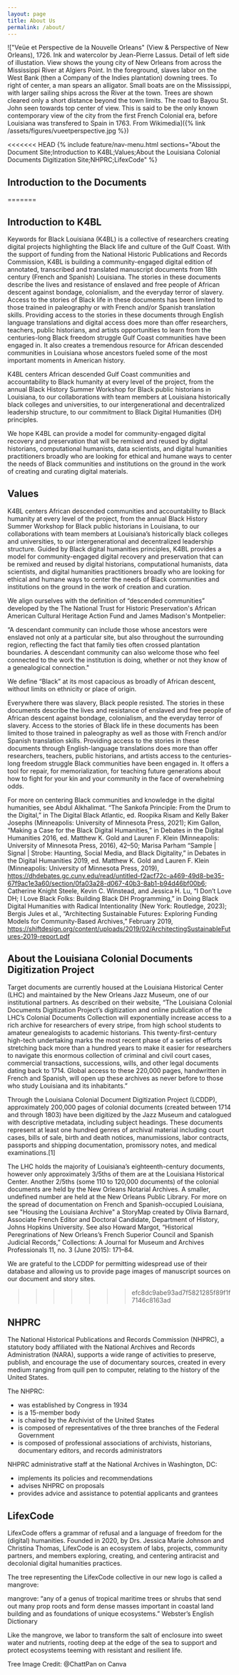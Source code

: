 ```yaml
---
layout: page
title: About Us
permalink: /about/
---
```

!["Veüe et Perspective de la Nouvelle Orleans" (View & Perspective of New Orleans), 1726. Ink and watercolor by Jean-Pierre Lassus. Detail of left side of illustation. View shows the young city of New Orleans from across the Mississippi River at Algiers Point. In the foreground, slaves labor on the West Bank (then a Company of the Indies plantation) downing trees. To right of center, a man spears an alligator. Small boats are on the Mississippi, with larger sailing ships across the River at the town. Trees are shown cleared only a short distance beyond the town limits. The road to Bayou St. John seen towards top center of view. This is said to be the only known contemporary view of the city from the first French Colonial era, before Louisiana was transfered to Spain in 1763. From Wikimedia]({% link /assets/figures/vueetperspective.jpg %})  

<<<<<<< HEAD
{% include feature/nav-menu.html sections="About the Document Site;Introduction to K4BL;Values;About the Louisiana Colonial Documents Digitization Site;NHPRC;LifexCode" %}

## Introduction to the Documents
=======
## Introduction to K4BL  

Keywords for Black Louisiana (K4BL) is a collective of researchers creating digital projects highlighting the Black life and culture of the Gulf Coast. With the support of funding from the National Historic Publications and Records Commission, K4BL is building a community-engaged digital edition of annotated, transcribed and translated manuscript documents from 18th century (French and Spanish) Louisiana. The stories in these documents describe the lives and resistance of enslaved and free people of African descent against bondage, colonialism, and the everyday terror of slavery. Access to the stories of Black life in these documents has been limited to those trained in paleography or with French and/or Spanish translation skills. Providing access to the stories in these documents through English language translations and digital access does more than offer researchers, teachers, public historians, and artists opportunities to learn from the centuries-long Black freedom struggle Gulf Coast communities have been engaged in. It also creates a tremendous resource for African descended communities in Louisiana whose ancestors fueled some of the most important moments in American history.  

K4BL centers African descended Gulf Coast communities and accountability to Black humanity at every level of the project, from the annual Black History Summer Workshop for Black public historians in Louisiana, to our collaborations with team members at Louisiana historically black colleges and universities, to our intergenerational and decentralized leadership structure, to our commitment to Black Digital Humanities (DH) principles.  

We hope K4BL can provide a model for community-engaged digital recovery and preservation that will be remixed and reused by digital historians, computational humanists, data scientists, and digital humanities practitioners broadly who are looking for ethical and humane ways to center the needs of Black communities and institutions on the ground in the work of creating and curating digital materials.   


## Values  

K4BL centers African descended communities and accountability to Black humanity at every level of the project, from the annual Black History Summer Workshop for Black public historians in Louisiana, to our collaborations with team members at Louisiana’s historically black colleges and universities, to our intergenerational and decentralized leadership structure. Guided by Black digital humanities principles, K4BL provides a model for community-engaged digital recovery and preservation that can be remixed and reused by digital historians, computational humanists, data scientists, and digital humanities practitioners broadly who are looking for ethical and humane ways to center the needs of Black communities and institutions on the ground in the work of creation and curation.

We align ourselves with the definition of “descended communities” developed by the The National Trust for Historic Preservation's African American Cultural Heritage Action Fund and James Madison's Montpelier: 

“A descendant community can include those whose ancestors were enslaved not only at a particular site, but also throughout the surrounding region, reflecting the fact that family ties often crossed plantation boundaries. A descendant community can also welcome those who feel connected to the work the institution is doing, whether or not they know of a genealogical connection." 

We define “Black” at its most capacious as broadly of African descent, without limits on ethnicity or place of origin.

Everywhere there was slavery, Black people resisted. The stories in these documents describe the lives and resistance of enslaved and free people of African descent against bondage, colonialism, and the everyday terror of slavery. Access to the stories of Black life in these documents has been limited to those trained in paleography as well as those with French and/or Spanish translation skills. Providing access to the stories in these documents through English-language translations does more than offer researchers, teachers, public historians, and artists access to the centuries-long freedom struggle Black communities have been engaged in. It offers a tool for repair, for memorialization, for teaching future generations about how to fight for your kin and your community in the face of overwhelming odds.

For more on centering Black communities and knowledge in the digital humanities, see Abdul Alkhalimat. “The Sankofa Principle: From the Drum to the Digital,” in The Digital Black Atlantic, ed. Roopika Risam and Kelly Baker Josephs (Minneapolis: University of Minnesota Press, 2021); Kim Gallon, “Making a Case for the Black Digital Humanities,” in Debates in the Digital Humanities 2016, ed. Matthew K. Gold and Lauren F. Klein (Minneapolis: University of Minnesota Press, 2016), 42–50; Marisa Parham “Sample | Signal | Strobe: Haunting, Social Media, and Black Digitality,” in Debates in the Digital Humanities 2019, ed. Matthew K. Gold and Lauren F. Klein (Minneapolis: University of Minnesota Press, 2019), https://dhdebates.gc.cuny.edu/read/untitled-f2acf72c-a469-49d8-be35-67f9ac1e3a60/section/0fa03a28-d067-40b3-8ab1-b94d46bf00b6; Catherine Knight Steele, Kevin C. Winstead, and Jessica H. Lu, “I Don’t Love DH; I Love Black Folks: Building Black DH Programming,” in Doing Black Digital Humanities with Radical Intentionality (New York: Routledge, 2023); Bergis Jules et al., “Architecting Sustainable Futures: Exploring Funding Models for Community-Based Archives,” February 2019, https://shiftdesign.org/content/uploads/2019/02/ArchitectingSustainableFutures-2019-report.pdf


## About the Louisiana Colonial Documents Digitization Project

Target documents are currently housed at the Louisiana Historical Center (LHC) and maintained by the New Orleans Jazz Museum, one of our institutional partners. As described on their website, “The Louisiana Colonial Documents Digitization Project’s digitization and online publication of the LHC’s Colonial Documents Collection will exponentially increase access to a rich archive for researchers of every stripe, from high school students to amateur genealogists to academic historians. This twenty-first-century high-tech undertaking marks the most recent phase of a series of efforts stretching back more than a hundred years to make it easier for researchers to navigate this enormous collection of criminal and civil court cases, commercial transactions, successions, wills, and other legal documents dating back to 1714. Global access to these 220,000 pages, handwritten in French and Spanish, will open up these archives as never before to those who study Louisiana and its inhabitants.”

Through the Louisiana Colonial Document Digitization Project (LCDDP), approximately 200,000 pages of colonial documents (created between 1714 and through 1803) have been digitized by the Jazz Museum and catalogued with descriptive metadata, including subject headings. These documents represent at least one hundred genres of archival material including court cases, bills of sale, birth and death notices, manumissions, labor contracts, passports and shipping documentation, promissory notes, and medical examinations.[1] 

The LHC holds the majority of Louisiana’s eighteenth-century documents, however only approximately 3/5ths of them are at the Louisiana Historical Center. Another 2/5ths (some 110 to 120,000 documents) of the colonial documents are held by the New Orleans Notarial Archives. A smaller, undefined number are held at the New Orleans Public Library. For more on the spread of documentation on French and Spanish-occupied Louisiana, see "Housing the Louisiana Archive" a StoryMap created by Olivia Barnard, Associate French Editor and Doctoral Candidate, Department of History, Johns Hopkins University. See also Howard Margot, “Historical Peregrinations of New Orleans’s French Superior Council and Spanish Judicial Records,” Collections: A Journal for Museum and Archives Professionals 11, no. 3 (June 2015): 171–84.

We are grateful to the LCDDP for permitting widespread use of their database and allowing us to provide page images of manuscript sources on our document and story sites.
>>>>>>> efc8dc9abe93ad7f5821285f89f1f7146c8163ad


## NHPRC

The National Historical Publications and Records Commission (NHPRC), a statutory body affiliated with the National Archives and Records Administration (NARA), supports a wide range of activities to preserve, publish, and encourage the use of documentary sources, created in every medium ranging from quill pen to computer, relating to the history of the United States.  

The NHPRC:
* was established by Congress in 1934  
* is a 15-member body
* is chaired by the Archivist of the United States
* is composed of representatives of the three branches of the Federal Government
* is composed of professional associations of archivists, historians, documentary editors, and records administrators
 
NHPRC administrative staff at the National Archives in Washington, DC:
* implements its policies and recommendations
* advises NHPRC on proposals
* provides advice and assistance to potential applicants and grantees  

## LifexCode  

LifexCode offers a grammar of refusal and a language of freedom for the (digital) humanities. Founded in 2020, by Drs. Jessica Marie Johnson and Christina Thomas, LifexCode is an ecosystem of labs, projects, community partners, and members exploring, creating, and centering antiracist and decolonial digital humanities practices.  

The tree representing the LifexCode collective in our new logo is called a mangrove:  
 
mangrove: “any of a genus of tropical maritime trees or shrubs that send out many prop roots and form dense masses important in coastal land building and as foundations of unique ecosystems.” Webster’s English Dictionary  

Like the mangrove, we labor to transform the salt of enclosure into sweet water and nutrients, rooting deep at the edge of the sea to support and protect ecosystems teeming with resistant and resilient life.  

Tree Image Credit: @ChattPan on Canva  
